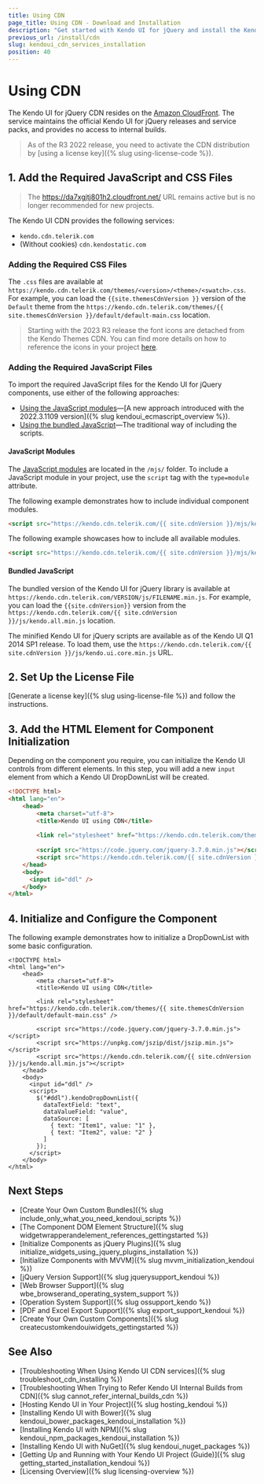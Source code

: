 ```yaml
---
title: Using CDN
page_title: Using CDN - Download and Installation 
description: "Get started with Kendo UI for jQuery and install the Kendo UI components by using the Kendo UI CDN services."
previous_url: /install/cdn
slug: kendoui_cdn_services_installation
position: 40
---
```


# Using CDN

The Kendo UI for jQuery CDN resides on the [Amazon CloudFront](https://aws.amazon.com/cloudfront/). The service maintains the official Kendo UI for jQuery releases and service packs, and provides no access to internal builds. 

> As of the R3 2022 release, you need to activate the CDN distribution by [using a license key]({% slug using-license-code %}).

## 1. Add the Required JavaScript and CSS Files

> The https://da7xgjtj801h2.cloudfront.net/ URL remains active but is no longer recommended for new projects.

The Kendo UI CDN provides the following services: 

* `kendo.cdn.telerik.com`
* (Without cookies) `cdn.kendostatic.com`

### Adding the Required CSS Files

The `.css` files are available at `https://kendo.cdn.telerik.com/themes/<version>/<theme>/<swatch>.css`. For example, you can load the `{{site.themesCdnVersion }}` version of the `Default` theme  from the `https://kendo.cdn.telerik.com/themes/{{ site.themesCdnVersion }}/default/default-main.css` location.

> Starting with the 2023 R3 release the font icons are detached from the Kendo Themes CDN. You can find more details on how to reference the icons in your project [here](https://www.telerik.com/design-system/docs/foundation/iconography/font-icons/#usage).

### Adding the Required JavaScript Files

To import the required JavaScript files for the Kendo UI for jQuery components, use either of the following approaches:

 - [Using the JavaScript modules](#javascript-modules)—[A new approach introduced with the 2022.3.1109 version]({% slug kendoui_ecmascript_overview %}).
 - [Using the bundled JavaScript](#bundled-javascript)—The traditional way of including the scripts.

#### JavaScript Modules

The [JavaScript modules](https://developer.mozilla.org/en-US/docs/Web/JavaScript/Guide/Modules) are located in the `/mjs/` folder. To include a JavaScript module in your project, use the `script` tag with the `type=module` attribute.

The following example demonstrates how to include individual component modules. 

```html
<script src="https://kendo.cdn.telerik.com/{{ site.cdnVersion }}/mjs/kendo.grid.js" type="module"></script> <!-- Include the Grid module. The rest of the dependencies required by the Grid will be loaded automatically. -->
```

The following example showcases how to include all available modules.

```html
<script src="https://kendo.cdn.telerik.com/{{ site.cdnVersion }}/mjs/kendo.all.js" type="module"></script> <!-- Include all Kendo UI modules. -->
```

#### Bundled JavaScript

The bundled version of the Kendo UI for jQuery library is available at `https://kendo.cdn.telerik.com/VERSION/js/FILENAME.min.js`. For example, you can load the `{{site.cdnVersion}}` version from the `https://kendo.cdn.telerik.com/{{ site.cdnVersion }}/js/kendo.all.min.js` location.

The minified Kendo UI for jQuery scripts are available as of the Kendo UI Q1 2014 SP1 release. To load them, use the `https://kendo.cdn.telerik.com/{{ site.cdnVersion }}/js/kendo.ui.core.min.js` URL.

## 2. Set Up the License File

[Generate a license key]({% slug using-license-file %}) and follow the instructions.

## 3. Add the HTML Element for Component Initialization

Depending on the component you require, you can initialize the Kendo UI controls from different elements. In this step, you will add a new `input` element from which a Kendo UI DropDownList will be created. 


```html
<!DOCTYPE html>
<html lang="en">
    <head>
        <meta charset="utf-8">
        <title>Kendo UI using CDN</title>
        
        <link rel="stylesheet" href="https://kendo.cdn.telerik.com/themes/{{ site.themesCdnVersion }}/default/default-main.css" />
        
        <script src="https://code.jquery.com/jquery-3.7.0.min.js"></script>
        <script src="https://kendo.cdn.telerik.com/{{ site.cdnVersion }}/js/kendo.all.min.js"></script>
    </head>
    <body>
      <input id="ddl" />	  
    </body>
</html>
```

## 4. Initialize and Configure the Component

The following example demonstrates how to initialize a DropDownList with some basic configuration.

```dojo
<!DOCTYPE html>
<html lang="en">
    <head>
        <meta charset="utf-8">
        <title>Kendo UI using CDN</title>

        <link rel="stylesheet" href="https://kendo.cdn.telerik.com/themes/{{ site.themesCdnVersion }}/default/default-main.css" />

        <script src="https://code.jquery.com/jquery-3.7.0.min.js"></script>
        <script src="https://unpkg.com/jszip/dist/jszip.min.js"></script>
        <script src="https://kendo.cdn.telerik.com/{{ site.cdnVersion }}/js/kendo.all.min.js"></script>
    </head>
    <body>
      <input id="ddl" />
      <script>
	    $("#ddl").kendoDropDownList({
          dataTextField: "text",
          dataValueField: "value",
          dataSource: [
            { text: "Item1", value: "1" },
            { text: "Item2", value: "2" }
          ]
        });
	  </script>	  
    </body>
</html>
```


## Next Steps

* [Create Your Own Custom Bundles]({% slug include_only_what_you_need_kendoui_scripts %})
* [The Component DOM Element Structure]({% slug widgetwrapperandelement_references_gettingstarted %})
* [Initialize Components as jQuery Plugins]({% slug initialize_widgets_using_jquery_plugins_installation %})
* [Initialize Components with MVVM]({% slug mvvm_initialization_kendoui %})
* [jQuery Version Support]({% slug jquerysupport_kendoui %})
* [Web Browser Support]({% slug wbe_browserand_operating_system_support %})
* [Operation System Support]({% slug ossupport_kendo %})
* [PDF and Excel Export Support]({% slug export_support_kendoui %})
* [Create Your Own Custom Components]({% slug createcustomkendouiwidgets_gettingstarted %})

## See Also

* [Troubleshooting When Using Kendo UI CDN services]({% slug troubleshoot_cdn_installing %})
* [Troubleshooting When Trying to Refer Kendo UI Internal Builds from CDN]({% slug cannot_refer_internal_builds_cdn %})
* [Hosting Kendo UI in Your Project]({% slug hosting_kendoui %})
* [Installing Kendo UI with Bower]({% slug kendoui_bower_packages_kendoui_installation %})
* [Installing Kendo UI with NPM]({% slug kendoui_npm_packages_kendoui_installation %})
* [Installing Kendo UI with NuGet]({% slug kendoui_nuget_packages %})
* [Getting Up and Running with Your Kendo UI Project (Guide)]({% slug getting_started_installation_kendoui %})
* [Licensing Overview]({% slug licensing-overview %})
